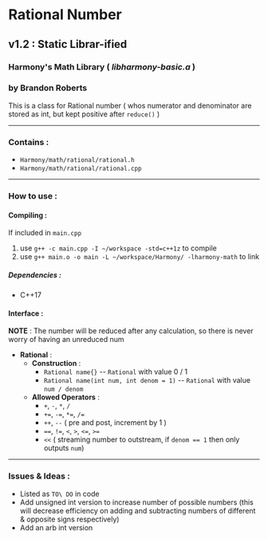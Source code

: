 # Rational Number
## v1.2 : Static Librar-ified
### Harmony's Math Library ( *libharmony-basic.a* )
### by Brandon Roberts

This is a class for Rational number ( whos numerator and denominator are stored as int, but kept positive after `reduce()` )

---

### Contains :
* `Harmony/math/rational/rational.h`
* `Harmony/math/rational/rational.cpp`

---

### How to use :

#### Compiling :
If included in `main.cpp`

1. use `g++ -c main.cpp -I ~/workspace -std=c++1z` to compile
2. use `g++ main.o -o main -L ~/workspace/Harmony/ -lharmony-math` to link

##### Dependencies :
* C++17

#### Interface :

**NOTE** : The number will be reduced after any calculation, so there is never worry of having an unreduced num

* **Rational** :
  * **Construction** :
    * `Rational name{}` -- `Rational` with value 0 / 1
    * `Rational name(int num, int denom = 1)` -- `Rational` with value `num / denom`
  * **Allowed Operators** :
    * `+`, `-`, `*`, `/`
    * `+=`, `-=`, `*=`, `/=`
    * `++`, `--` ( pre and post, increment by 1 )
    * `==`, `!=`, `<`, `>`, `<=`, `>=`
    * `<<` ( streaming number to outstream, if `denom == 1` then only outputs `num`)
    
---

### Issues & Ideas :
* Listed as `TO\ DO` in code
* Add unsigned int version to increase number of possible numbers (this will decrease efficiency on adding and subtracting numbers of different & opposite signs respectively)
* Add an arb int version
